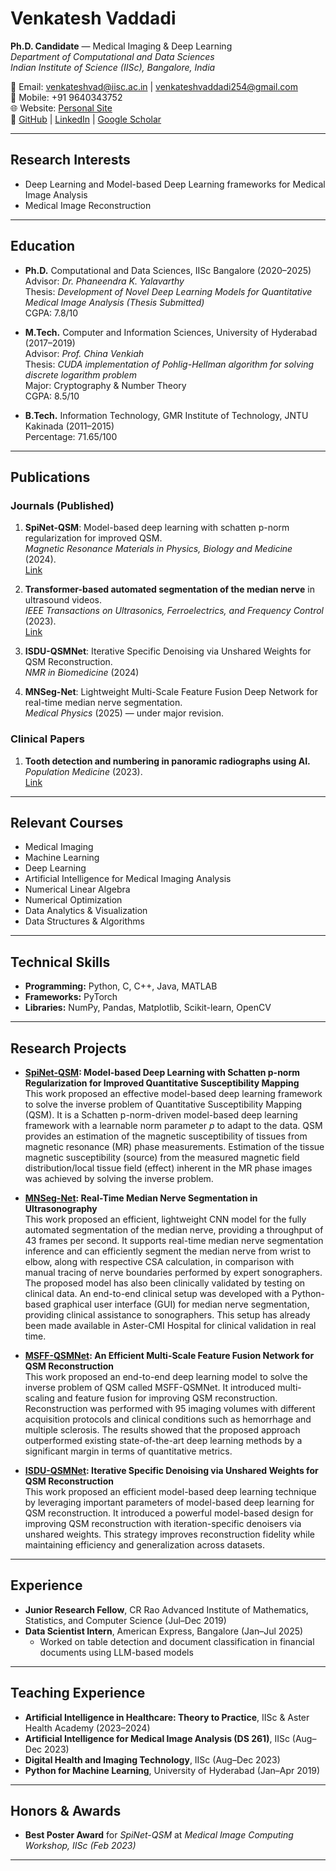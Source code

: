 # Venkatesh Vaddadi

**Ph.D. Candidate** — Medical Imaging & Deep Learning  
*Department of Computational and Data Sciences*  
*Indian Institute of Science (IISc), Bangalore, India*  

📧 Email: [venkateshvad@iisc.ac.in](mailto:venkateshvad@iisc.ac.in) | [venkateshvaddadi254@gmail.com](mailto:venkateshvaddadi254@gmail.com)  
📱 Mobile: +91 9640343752  
🌐 Website: [Personal Site](https://sites.google.com/view/vaddadivenkatesh/)  
🔗 [GitHub](https://github.com/venkateshvaddadi) | [LinkedIn](https://www.linkedin.com/in/vaddadivenkatesh254/) | [Google Scholar](https://scholar.google.com/citations?user=Ac8akCAAAAAJ&hl=en)  

---

## Research Interests
- Deep Learning and Model-based Deep Learning frameworks for Medical Image Analysis
- Medical Image Reconstruction

---

## Education
- **Ph.D.** Computational and Data Sciences, IISc Bangalore (2020–2025)  
  Advisor: *Dr. Phaneendra K. Yalavarthy*  
  Thesis: *Development of Novel Deep Learning Models for Quantitative Medical Image Analysis (Thesis Submitted)*  
  CGPA: 7.8/10  

- **M.Tech.** Computer and Information Sciences, University of Hyderabad (2017–2019)  
  Advisor: *Prof. China Venkiah*  
  Thesis: *CUDA implementation of Pohlig-Hellman algorithm for solving discrete logarithm problem*  
  Major: Cryptography & Number Theory  
  CGPA: 8.5/10  

- **B.Tech.** Information Technology, GMR Institute of Technology, JNTU Kakinada (2011–2015)  
  Percentage: 71.65/100  

---

## Publications

### Journals (Published)
1. **SpiNet-QSM**: Model-based deep learning with schatten p-norm regularization for improved QSM.  
   *Magnetic Resonance Materials in Physics, Biology and Medicine* (2024).  
   [Link](https://link.springer.com/article/10.1007/s10334-024-01158-7)  

2. **Transformer-based automated segmentation of the median nerve** in ultrasound videos.  
   *IEEE Transactions on Ultrasonics, Ferroelectrics, and Frequency Control* (2023).  
   [Link](https://ieeexplore.ieee.org/stamp/stamp.jsp?tp=&arnumber=10309959)  

3. **ISDU-QSMNet**: Iterative Specific Denoising via Unshared Weights for QSM Reconstruction.  
   *NMR in Biomedicine* (2024)

4. **MNSeg-Net**: Lightweight Multi-Scale Feature Fusion Deep Network for real-time median nerve segmentation.  
   *Medical Physics* (2025) — under major revision.  

### Clinical Papers
1. **Tooth detection and numbering in panoramic radiographs using AI.**  
   *Population Medicine* (2023).  
   [Link](https://www.populationmedicine.eu/Tooth-detection-and-numbering-in-panoramic-radiographs-using-an-artificial-intelligence,164270,0,2.html)  

---

## Relevant Courses
- Medical Imaging  
- Machine Learning  
- Deep Learning  
- Artificial Intelligence for Medical Imaging Analysis  
- Numerical Linear Algebra  
- Numerical Optimization  
- Data Analytics & Visualization  
- Data Structures & Algorithms  

---

## Technical Skills
- **Programming:** Python, C, C++, Java, MATLAB  
- **Frameworks:** PyTorch  
- **Libraries:** NumPy, Pandas, Matplotlib, Scikit-learn, OpenCV  

---

## Research Projects

- **[SpiNet-QSM](https://github.com/venkateshvaddadi/SpiNet-QSM): Model-based Deep Learning with Schatten p-norm Regularization for Improved Quantitative Susceptibility Mapping**  
  This work proposed an effective model-based deep learning framework to solve the inverse problem of Quantitative Susceptibility Mapping (QSM). It is a Schatten p-norm-driven model-based deep learning framework with a learnable norm parameter *p* to adapt to the data. QSM provides an estimation of the magnetic susceptibility of tissues from magnetic resonance (MR) phase measurements. Estimation of the tissue magnetic susceptibility (source) from the measured magnetic field distribution/local tissue field (effect) inherent in the MR phase images was achieved by solving the inverse problem.

- **[MNSeg-Net](https://github.com/venkateshvaddadi/MNSeg-Net): Real-Time Median Nerve Segmentation in Ultrasonography**  
  This work proposed an efficient, lightweight CNN model for the fully automated segmentation of the median nerve, providing a throughput of 43 frames per second. It supports real-time median nerve segmentation inference and can efficiently segment the median nerve from wrist to elbow, along with respective CSA calculation, in comparison with manual tracing of nerve boundaries performed by expert sonographers. The proposed model has also been clinically validated by testing on clinical data. An end-to-end clinical setup was developed with a Python-based graphical user interface (GUI) for median nerve segmentation, providing clinical assistance to sonographers. This setup has already been made available in Aster-CMI Hospital for clinical validation in real time.

- **[MSFF-QSMNet](https://github.com/venkateshvaddadi/MSFF-QSMNet): An Efficient Multi-Scale Feature Fusion Network for QSM Reconstruction**  
  This work proposed an end-to-end deep learning model to solve the inverse problem of QSM called MSFF-QSMNet. It introduced multi-scaling and feature fusion for improving QSM reconstruction. Reconstruction was performed with 95 imaging volumes with different acquisition protocols and clinical conditions such as hemorrhage and multiple sclerosis. The results showed that the proposed approach outperformed existing state-of-the-art deep learning methods by a significant margin in terms of quantitative metrics.

- **[ISDU-QSMNet](https://github.com/venkateshvaddadi/ISDU_QSMNet): Iterative Specific Denoising via Unshared Weights for QSM Reconstruction**  
  This work proposed an efficient model-based deep learning technique by leveraging important parameters of model-based deep learning for QSM reconstruction. It introduced a powerful model-based design for improving QSM reconstruction with iteration-specific denoisers via unshared weights. This strategy improves reconstruction fidelity while maintaining efficiency and generalization across datasets.


---

## Experience
- **Junior Research Fellow**, CR Rao Advanced Institute of Mathematics, Statistics, and Computer Science (Jul–Dec 2019)  
- **Data Scientist Intern**, American Express, Bangalore (Jan–Jul 2025)  
  - Worked on table detection and document classification in financial documents using LLM-based models  

---

## Teaching Experience
- **Artificial Intelligence in Healthcare: Theory to Practice**, IISc & Aster Health Academy (2023–2024)  
- **Artificial Intelligence for Medical Image Analysis (DS 261)**, IISc (Aug–Dec 2023)  
- **Digital Health and Imaging Technology**, IISc (Aug–Dec 2023)  
- **Python for Machine Learning**, University of Hyderabad (Jan–Apr 2019)  

---

## Honors & Awards
- **Best Poster Award** for *SpiNet-QSM* at *Medical Image Computing Workshop, IISc (Feb 2023)*  

---

